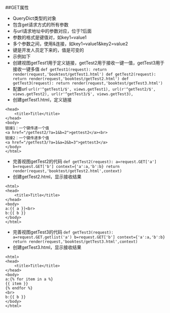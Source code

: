 ##GET属性
* QueryDict类型的对象
* 包含get请求方式的所有参数
* 与url请求地址中的参数对应，位于?后面
* 参数的格式是键值对，如key1=value1
* 多个参数之间，使用&连接，如key1=value1&key2=value2
* 键是开发人员定下来的，值是可变的
* 示例如下
* 创建视图getTest1用于定义链接，getTest2用于接收一键一值，getTest3用于接收一键多值
`def getTest1(request):
    return render(request,'booktest/getTest1.html')
def getTest2(request):
    return render(request,'booktest/getTest2.html')
def getTest3(request):
    return render(request,'booktest/getTest3.html')`
* 配置url
`url(r'^getTest1/$', views.getTest1),
url(r'^getTest2/$', views.getTest2),
url(r'^getTest3/$', views.getTest3),`
* 创建getTest1.html，定义链接
```<html>
<head>
    <title>Title</title>
</head>
<body>
链接1：一个键传递一个值
<a href="/getTest2/?a=1&b=2">gettest2</a><br>
链接2：一个键传递多个值
<a href="/getTest3/?a=1&a=2&b=3">gettest3</a>
</body>
</html>
```
* 完善视图getTest2的代码
   `def getTest2(request):
    a=request.GET['a']
    b=request.GET['b']
    context={'a':a,'b':b}
    return render(request,'booktest/getTest2.html',context)`
* 创建getTest2.html，显示接收结果
```
<html>
<head>
    <title>Title</title>
</head>
<body>
a:{{ a }}<br>
b:{{ b }}
</body>
</html>
```
* 完善视图getTest3的代码
`def getTest3(request):
    a=request.GET.getlist('a')
    b=request.GET['b']
    context={'a':a,'b':b}
    return render(request,'booktest/getTest3.html',context)`
* 创建getTest3.html，显示接收结果
```
<html>
<head>
    <title>Title</title>
</head>
<body>
a:{% for item in a %}
{{ item }}
{% endfor %}
<br>
b:{{ b }}
</body>
</html>
```